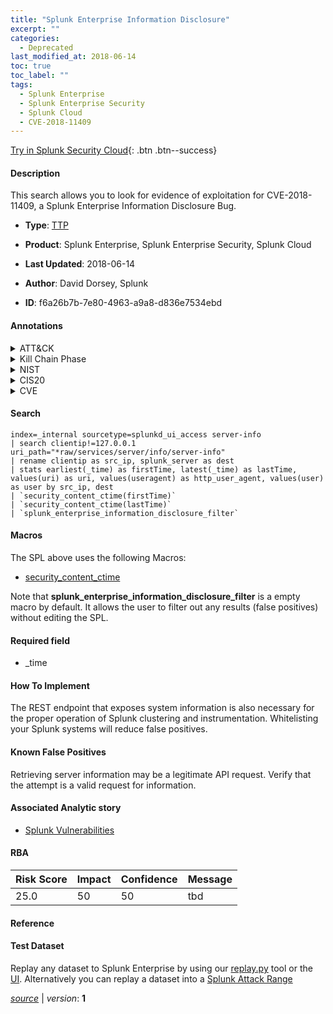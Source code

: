 ```yaml
---
title: "Splunk Enterprise Information Disclosure"
excerpt: ""
categories:
  - Deprecated
last_modified_at: 2018-06-14
toc: true
toc_label: ""
tags:
  - Splunk Enterprise
  - Splunk Enterprise Security
  - Splunk Cloud
  - CVE-2018-11409
---
```




[Try in Splunk Security Cloud](https://www.splunk.com/en_splunk_app_enrichmentus/cyber-security.html){: .btn .btn--success}

#### Description

This search allows you to look for evidence of exploitation for CVE-2018-11409, a Splunk Enterprise Information Disclosure Bug.

- **Type**: [TTP](https://github.com/splunk/security_content/wiki/Detection-Analytic-Types)
- **Product**: Splunk Enterprise, Splunk Enterprise Security, Splunk Cloud

- **Last Updated**: 2018-06-14
- **Author**: David Dorsey, Splunk
- **ID**: f6a26b7b-7e80-4963-a9a8-d836e7534ebd


#### Annotations

<details>
  <summary>ATT&CK</summary>

<div markdown="1">

</div>
</details>


<details>
  <summary>Kill Chain Phase</summary>

<div markdown="1">

* Delivery


</div>
</details>


<details>
  <summary>NIST</summary>

<div markdown="1">

* ID.RA
* RS.MI
* PR.PT
* PR.AC
* PR.IP
* DE.CM



</div>
</details>

<details>
  <summary>CIS20</summary>

<div markdown="1">

* CIS 3
* CIS 4
* CIS 18



</div>
</details>

<details>
  <summary>CVE</summary>

<div markdown="1">
| ID          | Summary | [CVSS](https://nvd.nist.gov/vuln-metrics/cvss) |
| ----------- | ----------- | -------------- |
| [CVE-2018-11409](https://nvd.nist.gov/vuln/detail/CVE-2018-11409) | Splunk through 7.0.1 allows information disclosure by appending __raw/services/server/info/server-info?output_mode=json to a query, as demonstrated by discovering a license key. | 5.0 |



</div>
</details>

#### Search

```
index=_internal sourcetype=splunkd_ui_access server-info 
| search clientip!=127.0.0.1 uri_path="*raw/services/server/info/server-info" 
| rename clientip as src_ip, splunk_server as dest 
| stats earliest(_time) as firstTime, latest(_time) as lastTime, values(uri) as uri, values(useragent) as http_user_agent, values(user) as user by src_ip, dest 
| `security_content_ctime(firstTime)` 
| `security_content_ctime(lastTime)` 
| `splunk_enterprise_information_disclosure_filter`
```

#### Macros
The SPL above uses the following Macros:
* [security_content_ctime](https://github.com/splunk/security_content/blob/develop/macros/security_content_ctime.yml)

Note that **splunk_enterprise_information_disclosure_filter** is a empty macro by default. It allows the user to filter out any results (false positives) without editing the SPL.

#### Required field
* _time


#### How To Implement
The REST endpoint that exposes system information is also necessary for the proper operation of Splunk clustering and instrumentation. Whitelisting your Splunk systems will reduce false positives.

#### Known False Positives
Retrieving server information may be a legitimate API request. Verify that the attempt is a valid request for information.

#### Associated Analytic story
* [Splunk Vulnerabilities](/stories/splunk_vulnerabilities)




#### RBA

| Risk Score  | Impact      | Confidence   | Message      |
| ----------- | ----------- |--------------|--------------|
| 25.0 | 50 | 50 | tbd |


#### Reference


#### Test Dataset
Replay any dataset to Splunk Enterprise by using our [replay.py](https://github.com/splunk/attack_data#using-replaypy) tool or the [UI](https://github.com/splunk/attack_data#using-ui).
Alternatively you can replay a dataset into a [Splunk Attack Range](https://github.com/splunk/attack_range#replay-dumps-into-attack-range-splunk-server)



[*source*](https://github.com/splunk/security_content/tree/develop/detections/deprecated/splunk_enterprise_information_disclosure.yml) \| *version*: **1**